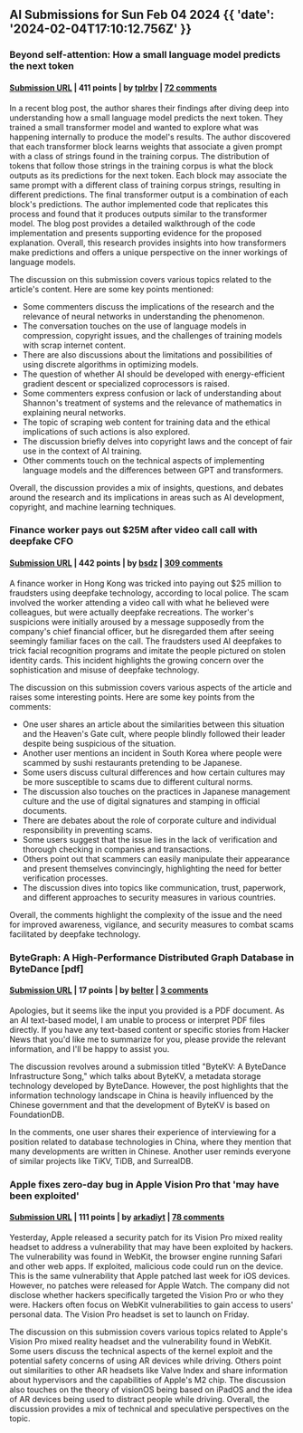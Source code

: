## AI Submissions for Sun Feb 04 2024 {{ 'date': '2024-02-04T17:10:12.756Z' }}

### Beyond self-attention: How a small language model predicts the next token

#### [Submission URL](https://shyam.blog/posts/beyond-self-attention/) | 411 points | by [tplrbv](https://news.ycombinator.com/user?id=tplrbv) | [72 comments](https://news.ycombinator.com/item?id=39251909)

In a recent blog post, the author shares their findings after diving deep into understanding how a small language model predicts the next token. They trained a small transformer model and wanted to explore what was happening internally to produce the model's results. The author discovered that each transformer block learns weights that associate a given prompt with a class of strings found in the training corpus. The distribution of tokens that follow those strings in the training corpus is what the block outputs as its predictions for the next token. Each block may associate the same prompt with a different class of training corpus strings, resulting in different predictions. The final transformer output is a combination of each block's predictions. The author implemented code that replicates this process and found that it produces outputs similar to the transformer model. The blog post provides a detailed walkthrough of the code implementation and presents supporting evidence for the proposed explanation. Overall, this research provides insights into how transformers make predictions and offers a unique perspective on the inner workings of language models.

The discussion on this submission covers various topics related to the article's content. Here are some key points mentioned:

- Some commenters discuss the implications of the research and the relevance of neural networks in understanding the phenomenon.
- The conversation touches on the use of language models in compression, copyright issues, and the challenges of training models with scrap internet content.
- There are also discussions about the limitations and possibilities of using discrete algorithms in optimizing models.
- The question of whether AI should be developed with energy-efficient gradient descent or specialized coprocessors is raised.
- Some commenters express confusion or lack of understanding about Shannon's treatment of systems and the relevance of mathematics in explaining neural networks.
- The topic of scraping web content for training data and the ethical implications of such actions is also explored.
- The discussion briefly delves into copyright laws and the concept of fair use in the context of AI training.
- Other comments touch on the technical aspects of implementing language models and the differences between GPT and transformers.

Overall, the discussion provides a mix of insights, questions, and debates around the research and its implications in areas such as AI development, copyright, and machine learning techniques.

### Finance worker pays out $25M after video call call with deepfake CFO

#### [Submission URL](https://edition.cnn.com/2024/02/04/asia/deepfake-cfo-scam-hong-kong-intl-hnk/index.html) | 442 points | by [bsdz](https://news.ycombinator.com/user?id=bsdz) | [309 comments](https://news.ycombinator.com/item?id=39248649)

A finance worker in Hong Kong was tricked into paying out $25 million to fraudsters using deepfake technology, according to local police. The scam involved the worker attending a video call with what he believed were colleagues, but were actually deepfake recreations. The worker's suspicions were initially aroused by a message supposedly from the company's chief financial officer, but he disregarded them after seeing seemingly familiar faces on the call. The fraudsters used AI deepfakes to trick facial recognition programs and imitate the people pictured on stolen identity cards. This incident highlights the growing concern over the sophistication and misuse of deepfake technology.

The discussion on this submission covers various aspects of the article and raises some interesting points. Here are some key points from the comments:

- One user shares an article about the similarities between this situation and the Heaven's Gate cult, where people blindly followed their leader despite being suspicious of the situation.
- Another user mentions an incident in South Korea where people were scammed by sushi restaurants pretending to be Japanese.
- Some users discuss cultural differences and how certain cultures may be more susceptible to scams due to different cultural norms.
- The discussion also touches on the practices in Japanese management culture and the use of digital signatures and stamping in official documents.
- There are debates about the role of corporate culture and individual responsibility in preventing scams.
- Some users suggest that the issue lies in the lack of verification and thorough checking in companies and transactions.
- Others point out that scammers can easily manipulate their appearance and present themselves convincingly, highlighting the need for better verification processes.
- The discussion dives into topics like communication, trust, paperwork, and different approaches to security measures in various countries.

Overall, the comments highlight the complexity of the issue and the need for improved awareness, vigilance, and security measures to combat scams facilitated by deepfake technology.

### ByteGraph: A High-Performance Distributed Graph Database in ByteDance [pdf]

#### [Submission URL](https://www.vldb.org/pvldb/vol15/p3306-li.pdf) | 17 points | by [belter](https://news.ycombinator.com/user?id=belter) | [3 comments](https://news.ycombinator.com/item?id=39254295)

Apologies, but it seems like the input you provided is a PDF document. As an AI text-based model, I am unable to process or interpret PDF files directly. If you have any text-based content or specific stories from Hacker News that you'd like me to summarize for you, please provide the relevant information, and I'll be happy to assist you.

The discussion revolves around a submission titled "ByteKV: A ByteDance Infrastructure Song," which talks about ByteKV, a metadata storage technology developed by ByteDance. However, the post highlights that the information technology landscape in China is heavily influenced by the Chinese government and that the development of ByteKV is based on FoundationDB. 

In the comments, one user shares their experience of interviewing for a position related to database technologies in China, where they mention that many developments are written in Chinese. Another user reminds everyone of similar projects like TiKV, TiDB, and SurrealDB.

### Apple fixes zero-day bug in Apple Vision Pro that 'may have been exploited'

#### [Submission URL](https://techcrunch.com/2024/01/31/apple-vision-pro-zero-day-security-bug-exploited/) | 111 points | by [arkadiyt](https://news.ycombinator.com/user?id=arkadiyt) | [78 comments](https://news.ycombinator.com/item?id=39252321)

Yesterday, Apple released a security patch for its Vision Pro mixed reality headset to address a vulnerability that may have been exploited by hackers. The vulnerability was found in WebKit, the browser engine running Safari and other web apps. If exploited, malicious code could run on the device. This is the same vulnerability that Apple patched last week for iOS devices. However, no patches were released for Apple Watch. The company did not disclose whether hackers specifically targeted the Vision Pro or who they were. Hackers often focus on WebKit vulnerabilities to gain access to users' personal data. The Vision Pro headset is set to launch on Friday.

The discussion on this submission covers various topics related to Apple's Vision Pro mixed reality headset and the vulnerability found in WebKit. Some users discuss the technical aspects of the kernel exploit and the potential safety concerns of using AR devices while driving. Others point out similarities to other AR headsets like Valve Index and share information about hypervisors and the capabilities of Apple's M2 chip. The discussion also touches on the theory of visionOS being based on iPadOS and the idea of AR devices being used to distract people while driving. Overall, the discussion provides a mix of technical and speculative perspectives on the topic.

